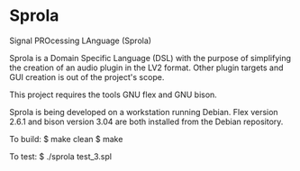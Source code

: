 # Sprola
Signal PROcessing LAnguage (Sprola)

Sprola is a Domain Specific Language (DSL) with the purpose of simplifying
the creation of an audio plugin in the LV2 format. Other plugin targets and GUI creation is out of the project's scope.

This project requires the tools GNU flex and GNU bison.

Sprola is being developed on a workstation running Debian. Flex version 2.6.1
and bison version 3.04 are both installed from the Debian repository.

To build:
  $ make clean
  $ make

To test:
  $ ./sprola test_3.spl
